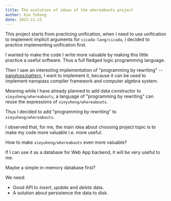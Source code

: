 ```yaml
---
title: The evolution of ideas of the whereabouts project
author: Xie Yuheng
date: 2022-11-21
---
```


This project starts from practicing unification,
when I need to use unification to implement
implicit arguments for `cicada-lang/cicada`,
I decided to practice implementing unification first.

I wanted to make the code I write more valuable
by making this little practice a useful software.
Thus a full fledged logic programming language.

Then I saw an interesting implementation of "programming by rewriting"
-- [pangloss/pattern](https://github.com/pangloss/pattern),
I want to implement it, because it can be used to implement
nanopass compiler framework and computer algebra system.

Meaning while I have already planned to add data constructor to `xieyuheng/whereabouts`,
a language of "programming by rewriting" can reuse the expressions of `xieyuheng/whereabouts`.

Thus I decided to add "programming by rewriting" to `xieyuheng/whereabouts`.

I observed that, for me,
the main idea about choosing project topic
is to make my code more valuable i.e. more useful.

How to make `xieyuheng/whereabouts` even more valuable?

If I can use it as a database for Web App backend,
it will be very useful to me.

Maybe a simple in-memory database first?

We need:

- Good API to _insert_, _update_ and _delete_ data.
- A solution about persistence the data to disk.
